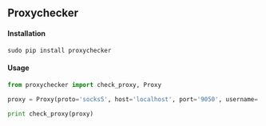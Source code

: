 ## Proxychecker


#### Installation

`sudo pip install proxychecker`


#### Usage

```python
from proxychecker import check_proxy, Proxy

proxy = Proxy(proto='socks5', host='localhost', port='9050', username='', password='')

print check_proxy(proxy)
```
